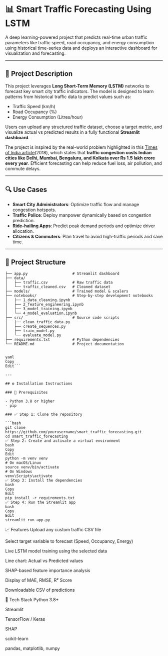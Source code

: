 # 📊 Smart Traffic Forecasting Using LSTM

A deep learning-powered project that predicts real-time urban traffic parameters like traffic speed, road occupancy, and energy consumption using historical time-series data and deploys an interactive dashboard for visualization and forecasting.

---

## 🧠 Project Description

This project leverages **Long Short-Term Memory (LSTM)** networks to forecast key smart city traffic indicators. The model is designed to learn patterns from historical traffic data to predict values such as:

- Traffic Speed (km/h)
- Road Occupancy (%)
- Energy Consumption (Litres/hour)

Users can upload any structured traffic dataset, choose a target metric, and visualize actual vs predicted results in a fully functional **Streamlit dashboard**.

The project is inspired by the real-world problem highlighted in this [Times of India article](https://timesofindia.indiatimes.com/india/traffic-congestion-costs-four-major-indian-cities-rs-1-5-lakh-crore-a-year/articleshow/63918040.cms?utm_source=chatgpt.com)(2018), which states that **traffic congestion costs Indian cities like Delhi, Mumbai, Bengaluru, and Kolkata over Rs 1.5 lakh crore every year**. Efficient forecasting can help reduce fuel loss, air pollution, and commute delays.

---

## 🔍 Use Cases

- **Smart City Administrators**: Optimize traffic flow and manage congestion hotspots.
- **Traffic Police**: Deploy manpower dynamically based on congestion prediction.
- **Ride-hailing Apps**: Predict peak demand periods and optimize driver allocation.
- **Citizens & Commuters**: Plan travel to avoid high-traffic periods and save time.

---

## 📂 Project Structure

```smart_traffic_forecasting/
├── app.py                    # Streamlit dashboard
├── data/
│   ├── traffic.csv           # Raw traffic data
│   └── traffic_cleaned.csv   # Cleaned dataset
├── models/                   # Trained model & scalers
├── notebooks/                # Step-by-step development notebooks
│   ├── 1_data_cleaning.ipynb
│   ├── 2_feature_engineering.ipynb
│   ├── 3_model_training.ipynb
│   └── 4_model_evaluation.ipynb
├── src/                      # Source code scripts
│   ├── clean_traffic_data.py
│   ├── create_sequences.py
│   ├── train_model.py
│   └── evaluate_model.py
├── requirements.txt          # Python dependencies
└── README.md                 # Project documentation


yaml
Copy
Edit```

---

## ⚙️ Installation Instructions

### 🔧 Prerequisites

- Python 3.8 or higher
- pip

### ✅ Step 1: Clone the repository

```bash
git clone https://github.com/yourusername/smart_traffic_forecasting.git
cd smart_traffic_forecasting
✅ Step 2: Create and activate a virtual environment
bash
Copy
Edit
python -m venv venv
# On macOS/Linux
source venv/bin/activate
# On Windows
venv\Scripts\activate
✅ Step 3: Install the dependencies
bash
Copy
Edit
pip install -r requirements.txt
✅ Step 4: Run the Streamlit app
bash
Copy
Edit
streamlit run app.py
```
📈 Features
Upload any custom traffic CSV file

Select target variable to forecast (Speed, Occupancy, Energy)

Live LSTM model training using the selected data

Line chart: Actual vs Predicted values

SHAP-based feature importance analysis

Display of MAE, RMSE, R² Score

Downloadable CSV of predictions

🧪 Tech Stack
Python 3.8+

Streamlit

TensorFlow / Keras

SHAP

scikit-learn

pandas, matplotlib, numpy
